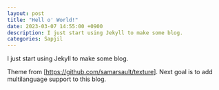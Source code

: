 ```yaml
---
layout: post
title: "Hell o' World!"
date: 2023-03-07 14:55:00 +0900
description: I just start using Jekyll to make some blog.
categories: Sapjil
---
```

I just start using Jekyll to make some blog.

Theme from [https://github.com/samarsault/texture].
Next goal is to add multilanguage support to this blog.

